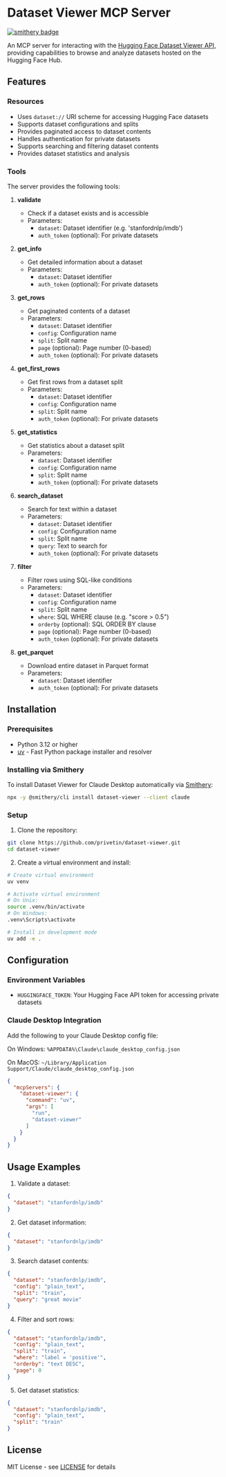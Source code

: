 # Dataset Viewer MCP Server

[![smithery badge](https://smithery.ai/badge/dataset-viewer)](https://smithery.ai/server/dataset-viewer)

An MCP server for interacting with the [Hugging Face Dataset Viewer API](https://huggingface.co/docs/dataset-viewer), providing capabilities to browse and analyze datasets hosted on the Hugging Face Hub.

## Features

### Resources

- Uses `dataset://` URI scheme for accessing Hugging Face datasets
- Supports dataset configurations and splits
- Provides paginated access to dataset contents
- Handles authentication for private datasets
- Supports searching and filtering dataset contents
- Provides dataset statistics and analysis

### Tools

The server provides the following tools:

1. **validate**
   - Check if a dataset exists and is accessible
   - Parameters:
     - `dataset`: Dataset identifier (e.g. 'stanfordnlp/imdb')
     - `auth_token` (optional): For private datasets

2. **get_info**
   - Get detailed information about a dataset
   - Parameters:
     - `dataset`: Dataset identifier
     - `auth_token` (optional): For private datasets

3. **get_rows**
   - Get paginated contents of a dataset
   - Parameters:
     - `dataset`: Dataset identifier
     - `config`: Configuration name
     - `split`: Split name
     - `page` (optional): Page number (0-based)
     - `auth_token` (optional): For private datasets

4. **get_first_rows**
   - Get first rows from a dataset split
   - Parameters:
     - `dataset`: Dataset identifier
     - `config`: Configuration name
     - `split`: Split name
     - `auth_token` (optional): For private datasets

5. **get_statistics**
   - Get statistics about a dataset split
   - Parameters:
     - `dataset`: Dataset identifier
     - `config`: Configuration name
     - `split`: Split name
     - `auth_token` (optional): For private datasets

6. **search_dataset**
   - Search for text within a dataset
   - Parameters:
     - `dataset`: Dataset identifier
     - `config`: Configuration name
     - `split`: Split name
     - `query`: Text to search for
     - `auth_token` (optional): For private datasets

7. **filter**
   - Filter rows using SQL-like conditions
   - Parameters:
     - `dataset`: Dataset identifier
     - `config`: Configuration name
     - `split`: Split name
     - `where`: SQL WHERE clause (e.g. "score > 0.5")
     - `orderby` (optional): SQL ORDER BY clause
     - `page` (optional): Page number (0-based)
     - `auth_token` (optional): For private datasets

8. **get_parquet**
   - Download entire dataset in Parquet format
   - Parameters:
     - `dataset`: Dataset identifier
     - `auth_token` (optional): For private datasets

## Installation

### Prerequisites

- Python 3.12 or higher
- [uv](https://github.com/astral-sh/uv) - Fast Python package installer and resolver

### Installing via Smithery

To install Dataset Viewer for Claude Desktop automatically via [Smithery](https://smithery.ai/server/dataset-viewer):

```bash
npx -y @smithery/cli install dataset-viewer --client claude
```

### Setup

1. Clone the repository:
```bash
git clone https://github.com/privetin/dataset-viewer.git
cd dataset-viewer
```

2. Create a virtual environment and install:
```bash
# Create virtual environment
uv venv

# Activate virtual environment
# On Unix:
source .venv/bin/activate
# On Windows:
.venv\Scripts\activate

# Install in development mode
uv add -e .
```

## Configuration

### Environment Variables

- `HUGGINGFACE_TOKEN`: Your Hugging Face API token for accessing private datasets

### Claude Desktop Integration

Add the following to your Claude Desktop config file:

On Windows: `%APPDATA%\Claude\claude_desktop_config.json`

On MacOS: `~/Library/Application Support/Claude/claude_desktop_config.json`

```json
{
  "mcpServers": {
    "dataset-viewer": {
      "command": "uv",
      "args": [
        "run",
        "dataset-viewer"
      ]
    }
  }
}
```

## Usage Examples

1. Validate a dataset:
```json
{
  "dataset": "stanfordnlp/imdb"
}
```

2. Get dataset information:
```json
{
  "dataset": "stanfordnlp/imdb"
}
```

3. Search dataset contents:
```json
{
  "dataset": "stanfordnlp/imdb",
  "config": "plain_text",
  "split": "train",
  "query": "great movie"
}
```

4. Filter and sort rows:
```json
{
  "dataset": "stanfordnlp/imdb",
  "config": "plain_text",
  "split": "train",
  "where": "label = 'positive'",
  "orderby": "text DESC",
  "page": 0
}
```

5. Get dataset statistics:
```json
{
  "dataset": "stanfordnlp/imdb",
  "config": "plain_text",
  "split": "train"
}
```

## License

MIT License - see [LICENSE](LICENSE) for details
